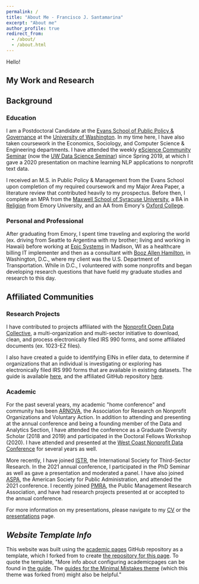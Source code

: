 ```yaml
---
permalink: /
title: "About Me - Francisco J. Santamarina"
excerpt: "About me"
author_profile: true
redirect_from: 
  - /about/
  - /about.html
---
```


Hello! 

## My Work and Research

## Background

### Education

I am a Postdoctoral Candidate at the [Evans School of Public Policy & Governance](https://evans.uw.edu/) at the [University of Washington](https://www.washington.edu/). In my time here, I have also taken coursework in the Economics, Sociology, and Computer Science & Engineering departments. I have attended the weekly [eScience Community Seminar](https://escience.washington.edu/get-involved/escience-community-seminar/) (now the [UW Data Science Seminar](https://escience.washington.edu/uw-data-science-seminar/)) since Spring 2019, at which I gave a 2020 presentation on machine learning NLP applications to nonprofit text data. 

I received an M.S. in Public Policy & Management from the Evans School upon completion of my required coursework and my Major Area Paper, a literature review that contributed heavily to my prospectus. Before then, I complete an MPA from the [Maxwell School of Syracuse University](https://www.maxwell.syr.edu/), a BA in [Religion](http://religion.emory.edu/home/index.html) from Emory University, and an AA from Emory's [Oxford College](https://oxford.emory.edu/).

### Personal and Professional

After graduating from Emory, I spent time traveling and exploring the world (ex. driving from Seattle to Argentina with my brother; living and working in Hawaii) before working at [Epic Systems](https://www.google.com/search?client=firefox-b-1-d&q=epic+systems) in Madison, WI as a healthcare billing IT implementer and then as a consultant with [Booz Allen Hamilton](https://www.boozallen.com/), in Washington, D.C., where my client was the U.S. Department of Transportation. While in D.C., I volunteered with some nonprofits and began developing research questions that have fueld my graduate studies and research to this day.

## Affiliated Communities

### Research Projects

I have contributed to projects affiliated with the [Nonprofit Open Data Collective](https://nonprofit-open-data-collective.github.io/), a multi-organization and multi-sector initiative to download, clean, and process electronically filed IRS 990 forms, and some affiliated documents (ex. 1023-EZ files).

I also have created a guide to identifying EINs in efiler data, to determine if organizations that an individual is investigating or exploring has electronically filed IRS 990 forms that are available in existing datasets. The guide is available [here](https://fjsantam.github.io/nonprofit-efiler-990s/Identifying-EINs-with-efiler-data-210310.html), and the affiliated GitHub repository [here](https://github.com/fjsantam/nonprofit-efiler-990s).

### Academic

For the past several years, my academic "home conference" and community has been [ARNOVA](https://www.arnova.org/), the Association for Research on Nonprofit Organizations and Voluntary Action. In addition to attending and presenting at the annual conference and being a founding member of the Data and Analytics Section, I have attended the conference as a Graduate Diversity Scholar (2018 and 2019) and participated in the Doctoral Fellows Workshop (2020). I have attended and presented at the [West Coast Nonprofit Data Conference](https://westcoastnonprofitdata.org/) for several years as well. 

More recently, I have joined [ISTR](https://www.istr.org/), the International Society for Third-Sector Research. In the 2021 annual conference, I participated in the PhD Seminar as well as gave a presentation and moderated a panel. I have also joined [ASPA](https://aspanet.secure-platform.com/), the American Society for Public Administration, and attended the 2021 conference. I recently joined [PMRA](https://pmranet.org/), the Public Management Research Association, and have had research projects presented at or accepted to the annual conference.

For more information on my presentations, please navigate to my [CV](/cv) or the [presentations](/presentations) page.

## *Website Template Info*
This website was built using the [academic pages](https://academicpages.github.io/) GitHub repository as a template, which I forked from to create [the repository for this page](https://github.com/fjsantam/fjsantam.github.io). To quote the template, "More info about configuring academicpages can be found in [the guide](https://academicpages.github.io/markdown/). The [guides for the Minimal Mistakes theme](https://mmistakes.github.io/minimal-mistakes/docs/configuration/) (which this theme was forked from) might also be helpful."
